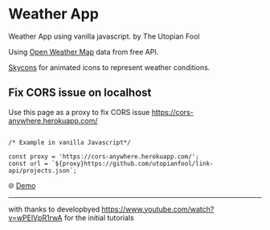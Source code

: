 # Weather App

Weather App using vanilla javascript.
by The Utopian Fool

Using [Open Weather Map](https://openweathermap.org/) data from free API.

[Skycons](https://darkskyapp.github.io/skycons/) for animated icons to represent weather conditions.

## Fix CORS issue on localhost

Use this page as a proxy to fix CORS issue https://cors-anywhere.herokuapp.com/

```

/* Example in vanilla Javascript*/

const proxy = 'https://cors-anywhere.herokuapp.com/';
const url = `${proxy}https://github.com/utopianfool/link-api/projects.json`;

```

:globe_with_meridians:
[Demo](https://weather.utopianfool.co.uk)

------------------------------------------------------

with thanks to developbyed
https://www.youtube.com/watch?v=wPElVpR1rwA
for the initial tutorials
